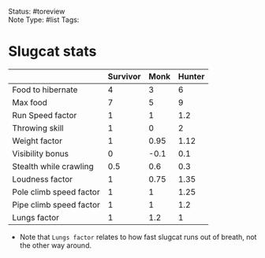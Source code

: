 Status: #toreview  
Note Type: #list
Tags: 

# Slugcat stats

|                       | Survivor | Monk | Hunter |
|-----------------------|----------|------|--------|
|Food to hibernate      |4         |3     |6       |
|Max food               |7         |5     |9       |
|Run Speed factor       |1         |1     |1.2     |
|Throwing skill         |1         |0     |2       |
|Weight factor          |1         |0.95  |1.12    |
|Visibility bonus       |0         |-0.1  |0.1     |
|Stealth while crawling |0.5       |0.6   |0.3     |
|Loudness factor        |1         |0.75  |1.35    |
|Pole climb speed factor|1         |1     |1.25    |
|Pipe climb speed factor|1         |1     |1.2     |
|Lungs factor           |1         |1.2   |1       |

- Note that `Lungs factor` relates to how fast slugcat runs out of breath, not the other way around.